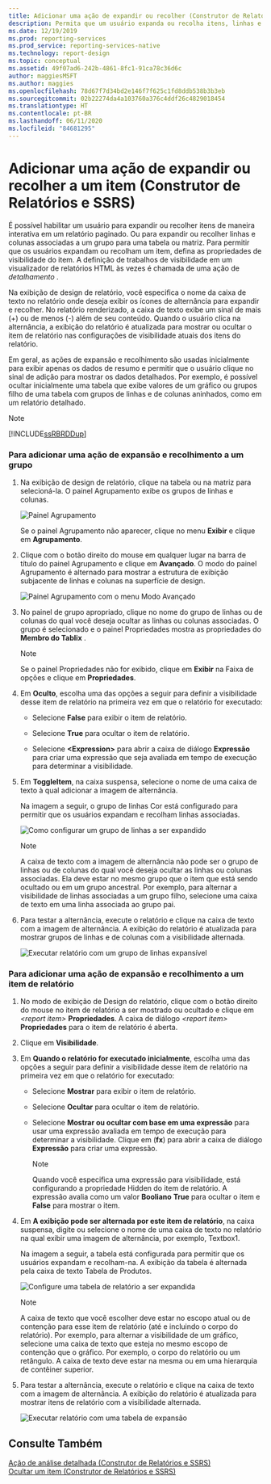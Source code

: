 ```yaml
---
title: Adicionar uma ação de expandir ou recolher (Construtor de Relatórios e SSRS) | Microsoft Docs
description: Permita que um usuário expanda ou recolha itens, linhas e colunas associados a um grupo para uma tabela ou matriz em um relatório no Construtor de Relatórios.
ms.date: 12/19/2019
ms.prod: reporting-services
ms.prod_service: reporting-services-native
ms.technology: report-design
ms.topic: conceptual
ms.assetid: 49f07ad6-242b-4861-8fc1-91ca78c36d6c
author: maggiesMSFT
ms.author: maggies
ms.openlocfilehash: 78d67f7d34bd2e146f7f625c1fd8ddb538b3b3eb
ms.sourcegitcommit: 02b22274da4a103760a376c4ddf26c4829018454
ms.translationtype: HT
ms.contentlocale: pt-BR
ms.lasthandoff: 06/11/2020
ms.locfileid: "84681295"
---
```

# <a name="add-an-expand-or-collapse-action-to-an-item-report-builder--ssrs"></a>Adicionar uma ação de expandir ou recolher a um item (Construtor de Relatórios e SSRS)
  É possível habilitar um usuário para expandir ou recolher itens de maneira interativa em um relatório paginado. Ou para expandir ou recolher linhas e colunas associadas a um grupo para uma tabela ou matriz. Para permitir que os usuários expandam ou recolham um item, defina as propriedades de visibilidade do item. A definição de trabalhos de visibilidade em um visualizador de relatórios HTML às vezes é chamada de uma ação de *detalhamento* .  
  
 Na exibição de design de relatório, você especifica o nome da caixa de texto no relatório onde deseja exibir os ícones de alternância para expandir e recolher. No relatório renderizado, a caixa de texto exibe um sinal de mais (+) ou de menos (-) além de seu conteúdo. Quando o usuário clica na alternância, a exibição do relatório é atualizada para mostrar ou ocultar o item de relatório nas configurações de visibilidade atuais dos itens do relatório.  
  
 Em geral, as ações de expansão e recolhimento são usadas inicialmente para exibir apenas os dados de resumo e permitir que o usuário clique no sinal de adição para mostrar os dados detalhados. Por exemplo, é possível ocultar inicialmente uma tabela que exibe valores de um gráfico ou grupos filho de uma tabela com grupos de linhas e de colunas aninhados, como em um relatório detalhado.  
  
> [!NOTE]  
>  [!INCLUDE[ssRBRDDup](../../includes/ssrbrddup-md.md)]  
  
### <a name="to-add-expand-and-collapse-action-to-a-group"></a>Para adicionar uma ação de expansão e recolhimento a um grupo  
  
1.  Na exibição de design de relatório, clique na tabela ou na matriz para selecioná-la. O painel Agrupamento exibe os grupos de linhas e colunas.  
  
     ![Painel Agrupamento](../../reporting-services/report-design/media/groupingpane.png "Painel Agrupamento")  
  
     Se o painel Agrupamento não aparecer, clique no menu **Exibir** e clique em **Agrupamento**.  
  
2.  Clique com o botão direito do mouse em qualquer lugar na barra de título do painel Agrupamento e clique em **Avançado**. O modo do painel Agrupamento é alternado para mostrar a estrutura de exibição subjacente de linhas e colunas na superfície de design.  
  
     ![Painel Agrupamento com o menu Modo Avançado](../../reporting-services/report-design/media/groupingpane-advancedmode.png "Painel Agrupamento com o menu Modo Avançado")  
  
3.  No painel de grupo apropriado, clique no nome do grupo de linhas ou de colunas do qual você deseja ocultar as linhas ou colunas associadas. O grupo é selecionado e o painel Propriedades mostra as propriedades do **Membro do Tablix** .  
  
    > [!NOTE]  
    >  Se o painel Propriedades não for exibido, clique em **Exibir** na Faixa de opções e clique em **Propriedades**.  
  
4.  Em **Oculto**, escolha uma das opções a seguir para definir a visibilidade desse item de relatório na primeira vez em que o relatório for executado:  
  
    -   Selecione **False** para exibir o item de relatório.  
  
    -   Selecione **True** para ocultar o item de relatório.  
  
    -   Selecione **\<Expression>** para abrir a caixa de diálogo **Expressão** para criar uma expressão que seja avaliada em tempo de execução para determinar a visibilidade.  
  
5.  Em **ToggleItem**, na caixa suspensa, selecione o nome de uma caixa de texto à qual adicionar a imagem de alternância.  
  
     Na imagem a seguir, o grupo de linhas Cor está configurado para permitir que os usuários expandam e recolham linhas associadas.  
  
     ![Como configurar um grupo de linhas a ser expandido](../../reporting-services/report-design/media/expandcollapse-confighiddentoggleitemwithnumbers.png "Como configurar um grupo de linhas a ser expandido")  
  
    > [!NOTE]  
    >  A caixa de texto com a imagem de alternância não pode ser o grupo de linhas ou de colunas do qual você deseja ocultar as linhas ou colunas associadas. Ela deve estar no mesmo grupo que o item que está sendo ocultado ou em um grupo ancestral. Por exemplo, para alternar a visibilidade de linhas associadas a um grupo filho, selecione uma caixa de texto em uma linha associada ao grupo pai.  
  
6.  Para testar a alternância, execute o relatório e clique na caixa de texto com a imagem de alternância. A exibição do relatório é atualizada para mostrar grupos de linhas e de colunas com a visibilidade alternada.  
  
     ![Executar relatório com um grupo de linhas expansível](../../reporting-services/report-design/media/expandcollapse-runreport-rowgroup.png "Executar relatório com um grupo de linhas expansível")  
  
### <a name="to-add-expand-and-collapse-action-to-a-report-item"></a>Para adicionar uma ação de expansão e recolhimento a um item de relatório  
  
1.  No modo de exibição de Design do relatório, clique com o botão direito do mouse no item de relatório a ser mostrado ou ocultado e clique em *\<report item>* **Propriedades**. A caixa de diálogo *\<report item>* **Propriedades** para o item de relatório é aberta.  
  
2.  Clique em **Visibilidade**.  
  
3.  Em **Quando o relatório for executado inicialmente**, escolha uma das opções a seguir para definir a visibilidade desse item de relatório na primeira vez em que o relatório for executado:  
  
    -   Selecione **Mostrar** para exibir o item de relatório.  
  
    -   Selecione **Ocultar** para ocultar o item de relatório.  
  
    -   Selecione **Mostrar ou ocultar com base em uma expressão** para usar uma expressão avaliada em tempo de execução para determinar a visibilidade. Clique em (**fx**) para abrir a caixa de diálogo **Expressão** para criar uma expressão.  
  
        > [!NOTE]  
        >  Quando você especifica uma expressão para visibilidade, está configurando a propriedade Hidden do item de relatório. A expressão avalia como um valor **Booliano** **True** para ocultar o item e **False** para mostrar o item.  
  
4.  Em **A exibição pode ser alternada por este item de relatório**, na caixa suspensa, digite ou selecione o nome de uma caixa de texto no relatório na qual exibir uma imagem de alternância, por exemplo, Textbox1.  
  
     Na imagem a seguir, a tabela está configurada para permitir que os usuários expandam e recolham-na. A exibição da tabela é alternada pela caixa de texto Tabela de Produtos.  
  
     ![Configure uma tabela de relatório a ser expandida](../../reporting-services/report-design/media/expandcollapse-reporttable.png "Configure uma tabela de relatório a ser expandida")  
  
    > [!NOTE]  
    >  A caixa de texto que você escolher deve estar no escopo atual ou de contenção para esse item de relatório (até e incluindo o corpo do relatório). Por exemplo, para alternar a visibilidade de um gráfico, selecione uma caixa de texto que esteja no mesmo escopo de contenção que o gráfico. Por exemplo, o corpo do relatório ou um retângulo. A caixa de texto deve estar na mesma ou em uma hierarquia de contêiner superior.  
  
5.  Para testar a alternância, execute o relatório e clique na caixa de texto com a imagem de alternância. A exibição do relatório é atualizada para mostrar itens de relatório com a visibilidade alternada.  
  
     ![Executar relatório com uma tabela de expansão](../../reporting-services/report-design/media/expandcollapse-runreport-reporttable.png "Executar relatório com uma tabela de expansão")  
  
## <a name="see-also"></a>Consulte Também  
 [Ação de análise detalhada &#40;Construtor de Relatórios e SSRS&#41;](../../reporting-services/report-design/drilldown-action-report-builder-and-ssrs.md)   
 [Ocultar um item &#40;Construtor de Relatórios e SSRS&#41;](../../reporting-services/report-builder/hide-an-item-report-builder-and-ssrs.md)  
  
  

